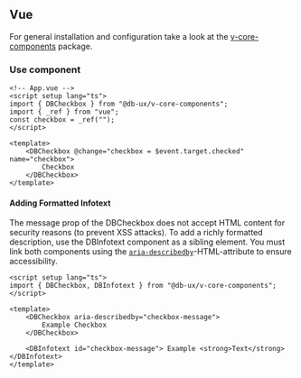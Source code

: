 ## Vue

For general installation and configuration take a look at the [v-core-components](https://www.npmjs.com/package/@db-ux/v-core-components) package.

### Use component

```vue App.vue
<!-- App.vue -->
<script setup lang="ts">
import { DBCheckbox } from "@db-ux/v-core-components";
import { _ref } from "vue";
const checkbox = _ref("");
</script>

<template>
	<DBCheckbox @change="checkbox = $event.target.checked" name="checkbox">
		Checkbox
	</DBCheckbox>
</template>
```

#### Adding Formatted Infotext

The message prop of the DBCheckbox does not accept HTML content for security reasons (to prevent XSS attacks). To add a richly formatted description, use the DBInfotext component as a sibling element. You must link both components using the [`aria-describedby`](https://developer.mozilla.org/en-US/docs/Web/Accessibility/ARIA/Reference/Attributes/aria-describedby)-HTML-attribute to ensure accessibility.

```vue App.vue
<script setup lang="ts">
import { DBCheckbox, DBInfotext } from "@db-ux/v-core-components";
</script>

<template>
	<DBCheckbox aria-describedby="checkbox-message">
		Example Checkbox
	</DBCheckbox>

	<DBInfotext id="checkbox-message"> Example <strong>Text</strong> </DBInfotext>
</template>
```
